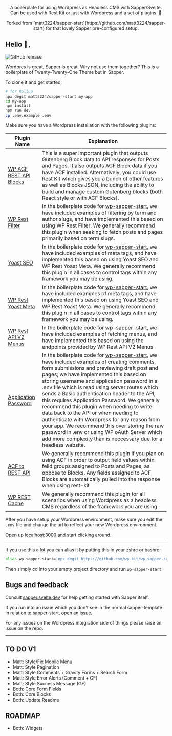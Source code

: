 <p align="center">
  A boilerplate for using Wordpress as Headless CMS with Sapper/Svelte. Can be used with Rest Kit or just with Wordpress and a set of plugins. 🚀
</p>

<p align="center">
  Forked from [matt3224/sapper-start](https://github.com/matt3224/sapper-start) for that lovely Sapper pre-configured setup.
</p>

## Hello 👋,

![GitHub release](https://img.shields.io/github/release/wp-kit/wp-sapper-start.svg?style=for-the-badge)

Wordpres is great, Sapper is great. Why not use them together? This is a boilerplate of Twenty-Twenty-One Theme but in Sapper.

To clone it and get started:

```bash
# for Rollup
npx degit matt3224/sapper-start my-app
cd my-app
npm install
npm run dev
cp .env.example .env
```

Make sure you have a Wordpress installation with the following plugins:

|Plugin Name|Explanation|
|----|-----|
|[WP ACF REST API Blocks](https://github.com/wp-kit/wp-acf-rest-api-blocks)|This is a super important plugin that outputs Gutenberg Block data to API responses for Posts and Pages. It also outputs ACF Block data if you have ACF installed. Alternatively, you could use [Rest Kit](https://github.com/wp-kit/rest-kit) which gives you a bunch of other features as well as Blocks JSON, including the ability to build and manage custom Gutenberg blocks (both React style or with ACF Blocks).|
|[WP Rest Filter](https://wordpress.org/plugins/wp-rest-filter/)|In the boilerplate code for [wp-sapper-start](https://github.com/wp-kit/wp-sapper-start), we have included examples of filtering by term and author slugs, and have implemented this based on using WP Rest Filter. We generally recommend this plugin when seeking to fetch posts and pages primarily based on term slugs.|
|[Yoast SEO](https://wordpress.org/plugins/wordpress-seo/)|In the boilerplate code for [wp-sapper-start](https://github.com/wp-kit/wp-sapper-start), we have included examples of <head> meta tags, and have implemented this based on using Yoast SEO and WP Rest Yoast Meta. We generally recommend this plugin in all cases to control <head> tags within any framework you may be using.|
|[WP Rest Yoast Meta](https://wordpress.org/plugins/wp-rest-yoast-meta/)|In the boilerplate code for [wp-sapper-start](https://github.com/wp-kit/wp-sapper-start), we have included examples of <head> meta tags, and have implemented this based on using Yoast SEO and WP Rest Yoast Meta. We generally recommend this plugin in all cases to control <head> tags within any framework you may be using.|
|[WP Rest API V2 Menus](https://wordpress.org/plugins/wp-rest-api-v2-menus/)|In the boilerplate code for [wp-sapper-start](https://github.com/wp-kit/wp-sapper-start), we have included examples of fetching menus, and have implemented this based on using the endpoints provided by WP Rest API V2 Menus|
|[Application Password](https://wordpress.org/plugins/application-passwords/)|In the boilerplate code for [wp-sapper-start](https://github.com/wp-kit/wp-sapper-start), we have included examples of creating comments, form submissions and previewing draft post and pages; we have implemented this based on storing username and application password in a .env file which is read using server routes which sends a Basic authentication header to the API, this requires Application Password. We generally recommend this plugin when needing to write data back to the API or when needing to authenticate with Wordpress for any reason from your app. We recommend this over storing the raw password in .env or using WP oAuth Server which add more complexity than is neccessary due for a headless website.|
|[ACF to REST API](https://en-gb.wordpress.org/plugins/acf-to-rest-api/)|We generally recommend this plugin if you plan on using ACF in order to output field values within feild groups assigned to Posts and Pages, as oppose to Blocks. Any fields assigned to ACF Blocks are automatically pulled into the response when using rest-kit|
|[WP REST Cache](https://wordpress.org/plugins/wp-rest-cache/)|We generally recommend this plugin for all scenarios when using Wordpress as a headless CMS regardless of the framework you are using.|

After you have setup your Wordpress environment, make sure you edit the `.env` file and change the url to reflect your new Wordpress environment.

Open up [localhost:3000](http://localhost:3000) and start clicking around.

<hr/>

If you use this a lot you can alias it by putting this in your zshrc or bashrc:
```bash
alias wp-sapper-start='npx degit https://github.com/wp-kit/wp-sapper-start .'
```
Then simply cd into your empty project directory and run `wp-sapper-start`


## Bugs and feedback

Consult [sapper.svelte.dev](https://sapper.svelte.dev) for help getting started with Sapper itself.

If you run into an issue which you don't see in the normal sapper-template in relation to sapper-start, open an [issue](https://github.com/matt3224/sapper-start/issues).

For any issues on the Wordpress integration side of things please raise an issue on the repo.

<hr/>

## TO DO V1
* Matt: Style/Fix Mobile Menu
* Matt: Style Pagination
* Matt: Style Comments + Gravity Forms + Search Form
* Matt: Style Error Alerts (Comment + GF)
* Matt: Style Success Message (GF)
* Both: Core Form Fields
* Both: Core Blocks
* Both: Update Readme

## ROADMAP
* Both: Widgets
